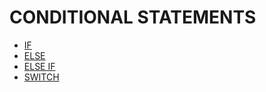 # CONDITIONAL STATEMENTS

- [IF](../../../../../../LEVEL-7/SCIENCE/COMPUTER-SCIENCE/PROGRAMMING/PROGRAMMING-LANGUAGES/JAVASCRIPT/CONDITIONAL-STATEMENTS/IF.md)
- [ELSE](../../../../../../LEVEL-7/SCIENCE/COMPUTER-SCIENCE/PROGRAMMING/PROGRAMMING-LANGUAGES/JAVASCRIPT/CONDITIONAL-STATEMENTS/ELSE.md)
- [ELSE IF](../../../../../../LEVEL-7/SCIENCE/COMPUTER-SCIENCE/PROGRAMMING/PROGRAMMING-LANGUAGES/JAVASCRIPT/CONDITIONAL-STATEMENTS/ELSE-IF.md)
- [SWITCH](../../../../../../LEVEL-7/SCIENCE/COMPUTER-SCIENCE/PROGRAMMING/PROGRAMMING-LANGUAGES/JAVASCRIPT/CONDITIONAL-STATEMENTS/SWITCH.md)